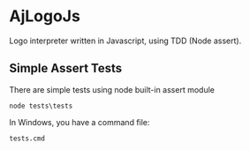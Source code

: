 # AjLogoJs

Logo interpreter written in Javascript, using TDD (Node assert).

## Simple Assert Tests

There are simple tests using node built-in assert module

```
node tests\tests
```

In Windows, you have a command file:

```
tests.cmd
```

